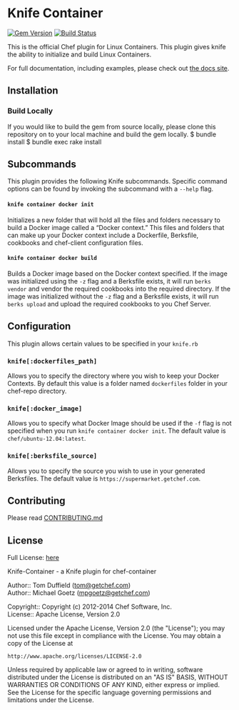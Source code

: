 # Knife Container
[![Gem Version](https://badge.fury.io/rb/knife-container.png)](http://badge.fury.io/rb/knife-container)
[![Build Status](https://travis-ci.org/opscode/knife-container.svg?branch=master)](https://travis-ci.org/opscode/knife-container)

This is the official Chef plugin for Linux Containers. This plugin gives knife
the ability to initialize and build Linux Containers.

For full documentation, including examples, please check out [the docs site](http://docs.opscode.com/plugin_knife_container.html).

## Installation

### Build Locally
If you would like to build the gem from source locally, please clone this
repository on to your local machine and build the gem locally.
    $ bundle install
    $ bundle exec rake install

## Subcommands
This plugin provides the following Knife subcommands. Specific command options
can be found by invoking the subcommand with a `--help` flag.

#### `knife container docker init`
Initializes a new folder that will hold all the files and folders necessary to
 build a Docker image called a “Docker context.” This files and folders that can
 make up your Docker context include a Dockerfile, Berksfile, cookbooks and
 chef-client configuration files.

#### `knife container docker build`
Builds a Docker image based on the Docker context specified. If the image was
initialized using the `-z` flag and a Berksfile exists, it will run `berks vendor`
and vendor the required cookbooks into the required directory. If the image was
initialized without the `-z` flag and a Berksfile exists, it will run
`berks upload` and upload the required cookbooks to you Chef Server.

## Configuration
This plugin allows certain values to be specified in your `knife.rb`

### `knife[:dockerfiles_path]`
Allows you to specify the directory where you wish to keep your Docker Contexts.
By default this value is a folder named `dockerfiles` folder in your chef-repo
directory.

### `knife[:docker_image]`
Allows you to specify what Docker Image should be used if the `-f` flag is not
specified when you run `knife container docker init`. The default value is
`chef/ubuntu-12.04:latest`.

### `knife[:berksfile_source]`
Allows you to specify the source you wish to use in your generated Berksfiles.
The default value is `https://supermarket.getchef.com`.

## Contributing
Please read [CONTRIBUTING.md](CONTRIBUTING.md)

## License
Full License: [here](LICENSE)

Knife-Container - a Knife plugin for chef-container

Author:: Tom Duffield (<tom@getchef.com>)  
Author:: Michael Goetz (<mpgoetz@getchef.com>)

Copyright:: Copyright (c) 2012-2014 Chef Software, Inc.  
License:: Apache License, Version 2.0

Licensed under the Apache License, Version 2.0 (the "License");
you may not use this file except in compliance with the License.
You may obtain a copy of the License at

    http://www.apache.org/licenses/LICENSE-2.0

Unless required by applicable law or agreed to in writing, software
distributed under the License is distributed on an "AS IS" BASIS,
WITHOUT WARRANTIES OR CONDITIONS OF ANY KIND, either express or implied.
See the License for the specific language governing permissions and
limitations under the License.
